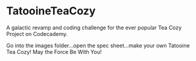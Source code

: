 # TatooineTeaCozy
A galactic revamp and coding challenge for the ever popular Tea Cozy Project on Codecademy.

Go into the images folder...open the spec sheet...make your own Tatooine Tea Cozy! May the Force Be With You!
